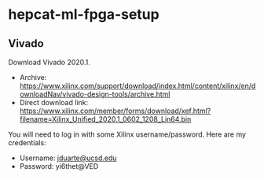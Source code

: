 # hepcat-ml-fpga-setup

## Vivado

Download Vivado 2020.1.
- Archive: https://www.xilinx.com/support/download/index.html/content/xilinx/en/downloadNav/vivado-design-tools/archive.html
- Direct download link: https://www.xilinx.com/member/forms/download/xef.html?filename=Xilinx_Unified_2020.1_0602_1208_Lin64.bin

You will need to log in with some Xilinx username/password. Here are my credentials:
- Username: jduarte@ucsd.edu
- Password: yi6thet@VED

